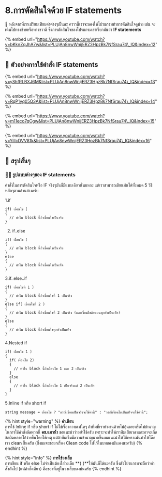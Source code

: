 # 8.การตัดสินใจด้วย IF statements

💬 หลังจากที่เราเปรียบเทียบค่าต่างๆเป็นละ คราวนี้เราจะลองให้โปรแกรมทำการตัดสินใจดูบ้าง เช่น จะเดินไปทางซ้ายหรือทางขวาดี ซึ่งการตัดสินใจของโปรแกรมเราเรียกมันว่า **IF statements**

{% embed url="https://www.youtube.com/watch?v=bKknZqJhA7w&list=PLUjAn8nwWnijERZ3HpzBk7NfSrau74\_lQ&index=12" %}

## 🎥 ตัวอย่างการใช้คำสั่ง IF statements

{% embed url="https://www.youtube.com/watch?v=yShfRLBXJ6M&list=PLUjAn8nwWnijERZ3HpzBk7NfSrau74\_lQ&index=13" %}

{% embed url="https://www.youtube.com/watch?v=RqP1yq05Q3A&list=PLUjAn8nwWnijERZ3HpzBk7NfSrau74\_lQ&index=14" %}

{% embed url="https://www.youtube.com/watch?v=m11eco7qCgw&list=PLUjAn8nwWnijERZ3HpzBk7NfSrau74\_lQ&index=15" %}

{% embed url="https://www.youtube.com/watch?v=YilIcDVV81k&list=PLUjAn8nwWnijERZ3HpzBk7NfSrau74\_lQ&index=16" %}

## 🎯 สรุปสั้นๆ

### 👨‍🚀 รูปแบบต่างๆของ IF statements

คำสั่งในการตัดสินใจหรือ IF จริงๆมันก็มีแบบเดียวนั่นแหละ แต่เราสามารถเขียนมันได้ทั้งหมด 5 วิธีหลักๆตามด้านล่างครับ

1.if

```text
if( เงื่อนไข )
{
  // ทำใน block นี้ถ้าเงื่อนไขเป็นจริง
}
```

2. if..else

```text
if( เงื่อนไข )
{
  // ทำใน block นี้ถ้าเงื่อนไขเป็นจริง
}
else
{
  // ทำใน block นี้ถ้าเงื่อนไขเป็นเท็จ
}
```

3.if..else..if

```text
if( เงื่อนไขที่ 1 )
{
  // ทำใน block นี้ถ้าเงื่อนไขที่ 1 เป็นจริง
}
else if( เงื่อนไขที่ 2 )
{
  // ทำใน block นี้ถ้าเงื่อนไขที่ 2 เป็นจริง (และเงื่อนไขด้านบนทุกตัวเป็นเท็จ)
}
else
{
  // ทำใน block นี้ถ้าเงื่อนไขทุกตัวเป็นเท็จ
}
```

4.Nested if

```text
if( เงื่อนไข 1 )
{
  if( เงื่อนไข 2)
  {
    // ทำใน block นี้ถ้าเงื่อนไข 1 และ 2 เป็นจริง
  }
  else
  {
    // ทำใน block นี้ถ้าเงื่อนไข 1 เป็นจริงแต่ 2 เป็นเท็จ
  }
}
```

5.Inline if หรือ short if

```text
string message = เงื่อนไข ? "กรณีเงื่อนเป็นจริงจะใช้ค่านี้" : "กรณีเงื่อนไขเป็นเท็จจะใช้ค่านี้";
```

{% hint style="warning" %}
**คำเตือน**  
การใช้ Inline if หรือ short if ไม่ใช่เรื่องความเท่ใดๆ ถ้าทีมที่เราทำงานด้วยไม่คุ้นเคยหรือไม่ชำนาญในการใช้คำสั่งลัดพวกนี้ **ดช.แมวน้ำ** ขอแนะนำว่าอย่าใช้ครับ เพราะจะทำให้เราทีมเสียเวลาและอาจะเกิดข้อผิดพลาดได้ง่ายขึ้นโดยใช่เหตุ แต่ถ้าทีมเริ่มมีความชำนาญมากขึ้นผมแนะนำให้ใช้เพราะมันทำให้โค๊ดเรา clean ขึ้นครับ \(ซึ่งผมจะขอยกเรื่อง Clean code ไปไว้ในบทของมันเองนะครับ\)
{% endhint %}

{% hint style="info" %}
**การใช้วงเล็บ**  
การเขียน if หรือ else ไม่จำเป็นต้องใส่วงเล็บ **{ }**ให้มันก็ได้นะครับ ซึ่งตัวโปรแกรมจะถือว่าคำสั่งถัดไป \(แค่คำสั่งเดียว\) คือของที่อยู่ในวงเล็บของมันครับ
{% endhint %}

